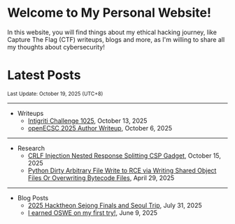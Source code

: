 # Welcome to My Personal Website!

In this website, you will find things about my ethical hacking journey, like Capture The Flag (CTF) writeups, blogs and more, as I'm willing to share all my thoughts about cybersecurity!

# Latest Posts

<span class="page_information"><small>Last Update: October 19, 2025 (UTC+8)</small></span>

* * *
- Writeups
    - [Intigriti Challenge 1025](https://siunam321.github.io/ctf/Intigriti-Challenge/1025/), October 13, 2025
    - [openECSC 2025 Author Writeup](https://siunam321.github.io/ctf/openECSC-2025/), October 6, 2025

* * *
- Research
    - [CRLF Injection Nested Response Splitting CSP Gadget](https://lab.ctbb.show/research/crlf-injection-nested-response-splitting-csp-gadget), October 15, 2025
    - [Python Dirty Arbitrary File Write to RCE via Writing Shared Object Files Or Overwriting Bytecode Files](https://siunam321.github.io/research/python-dirty-arbitrary-file-write-to-rce-via-writing-shared-object-files-or-overwriting-bytecode-files), April 29, 2025

* * *
- Blog Posts
    - [2025 Hacktheon Sejong Finals and Seoul Trip](https://siunam321.github.io/blog/2025-07-31-2025-hacktheon-sejong-finals-and-seoul-trip), July 31, 2025
    - [I earned OSWE on my first try!](https://siunam321.github.io/blog/2025-06-09-i-earned-oswe-on-my-first-try), June 9, 2025